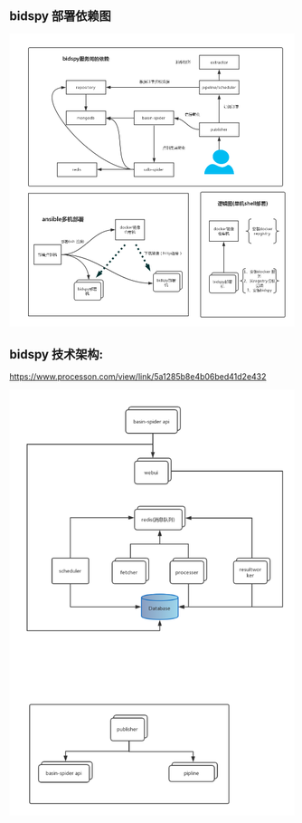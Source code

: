 ## bidspy 部署依赖图

![](/assets/部署依赖图.png)

## bidspy 技术架构:
https://www.processon.com/view/link/5a1285b8e4b06bed41d2e432


![](/assets/spider.png)


